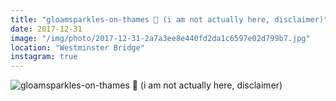 ```yaml
---
title: "gloamsparkles-on-thames 🎊 (i am not actually here, disclaimer)"
date: 2017-12-31
image: "/img/photo/2017-12-31-2a7a3ee8e440fd2da1c6597e02d799b7.jpg"
location: "Westminster Bridge"
instagram: true
---
```


![gloamsparkles-on-thames 🎊 (i am not actually here, disclaimer)](/img/photo/2017-12-31-2a7a3ee8e440fd2da1c6597e02d799b7.jpg)
